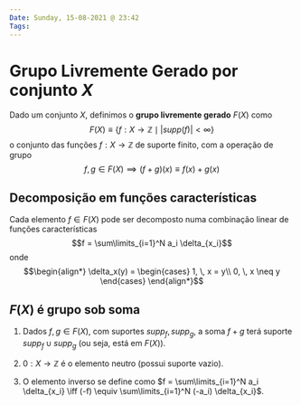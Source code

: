 ```yaml
---
Date: Sunday, 15-08-2021 @ 23:42
Tags:
---
```

# Grupo Livremente Gerado por conjunto $X$
Dado um conjunto $X$, definimos o **grupo livremente gerado** $F(X)$ como
$$F(X) \equiv \{f: X \to \mathbb{Z} \mid |supp(f)| < \infty\}$$
o conjunto das funções $f: X \to \mathbb{Z}$ de suporte finito, com a operação de grupo 
$$f, g \in F(X) \implies (f+g)(x) \equiv f(x) + g(x)$$


## Decomposição em funções características
Cada elemento $f \in F(X)$ pode ser decomposto numa combinação linear de funções características
$$f = \sum\limits_{i=1}^N a_i \delta_{x_i}$$
onde 
$$\begin{align*}
	\delta_x(y) = \begin{cases}
	 1, \, x = y\\
	0, \, x \neq y
	\end{cases}
\end{align*}$$

## $F(X)$ é grupo sob soma
1. Dados $f, g \in F(X)$, com suportes $supp_f, supp_g$, a soma $f+g$ terá suporte $supp_f \cup supp_g$ (ou seja, está em $F(X)$). 

2. $0: X \to \mathbb{Z}$ é o elemento neutro (possui suporte vazio).

3. O elemento inverso se define como $f = \sum\limits_{i=1}^N a_i \delta_{x_i} \iff (-f) \equiv \sum\limits_{i=1}^N (-a_i) \delta_{x_i}$. 